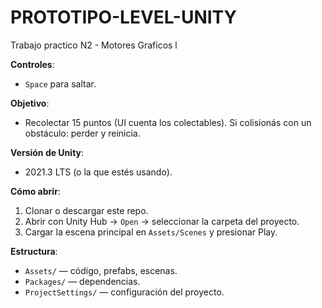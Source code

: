 # PROTOTIPO-LEVEL-UNITY
Trabajo practico N2 - Motores Graficos l

**Controles**: 
- `Space` para saltar.

**Objetivo**:
- Recolectar 15 puntos (UI cuenta los colectables). Si colisionás con un obstáculo: perder y reinicia.

**Versión de Unity**:
- 2021.3 LTS (o la que estés usando).

**Cómo abrir**:
1. Clonar o descargar este repo.
2. Abrir con Unity Hub → `Open` → seleccionar la carpeta del proyecto.
3. Cargar la escena principal en `Assets/Scenes` y presionar Play.

**Estructura**:
- `Assets/` — código, prefabs, escenas.
- `Packages/` — dependencias.
- `ProjectSettings/` — configuración del proyecto.
